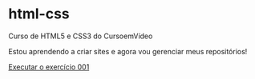 # html-css
 Curso de HTML5 e CSS3 do CursoemVídeo

 Estou aprendendo a criar sites e agora vou gerenciar meus repositórios!

 <a href="https://evenildoinacio.github.io/html-css/">Executar o exercício 001</a>
